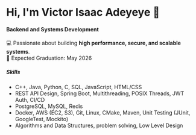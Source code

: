 # Hi, I'm Victor Isaac Adeyeye 👋

#### Backend and Systems Development
💻 Passionate about building **high performance, secure, and scalable systems**. <br>
📅 Expected Graduation: May 2026 

##### Skills
- C++, Java, Python, C, SQL, JavaScript, HTML/CSS <br>
- REST API Design, Spring Boot, Multithreading, POSIX Threads, JWT Auth, CI/CD<br>
- PostgreSQL, MySQL, Redis<br>  
- Docker, AWS (EC2, S3), Git, Linux, CMake, Maven, Unit Testing (JUnit, GoogleTest, Mockito)<br>
- Algorithms and Data Structures, problem solving, Low Level Design <br> 
